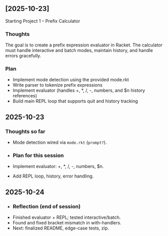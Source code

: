 ## [2025-10-23]
Starting Project 1 – Prefix Calculator

### Thoughts
The goal is to create a prefix expression evaluator in Racket. The calculator must handle interactive and batch modes, maintain history, and handle errors gracefully.

### Plan
- Implement mode detection using the provided mode.rkt
- Write parser to tokenize prefix expressions
- Implement evaluator (handles +, *, /, -, numbers, and $n history references)
- Build main REPL loop that supports quit and history tracking

## 2025-10-23 
### Thoughts so far
- Mode detection wired via `mode.rkt` (`prompt?`).

- ### Plan for this session
- Implement evaluator: +, *, /, -, numbers, $n.
- Add REPL loop, history, error handling.

## 2025-10-24
- ### Reflection (end of session)
- Finished evaluator + REPL; tested interactive/batch.
- Found and fixed bracket mismatch in with-handlers.
- Next: finalized README, edge-case tests, zip.
